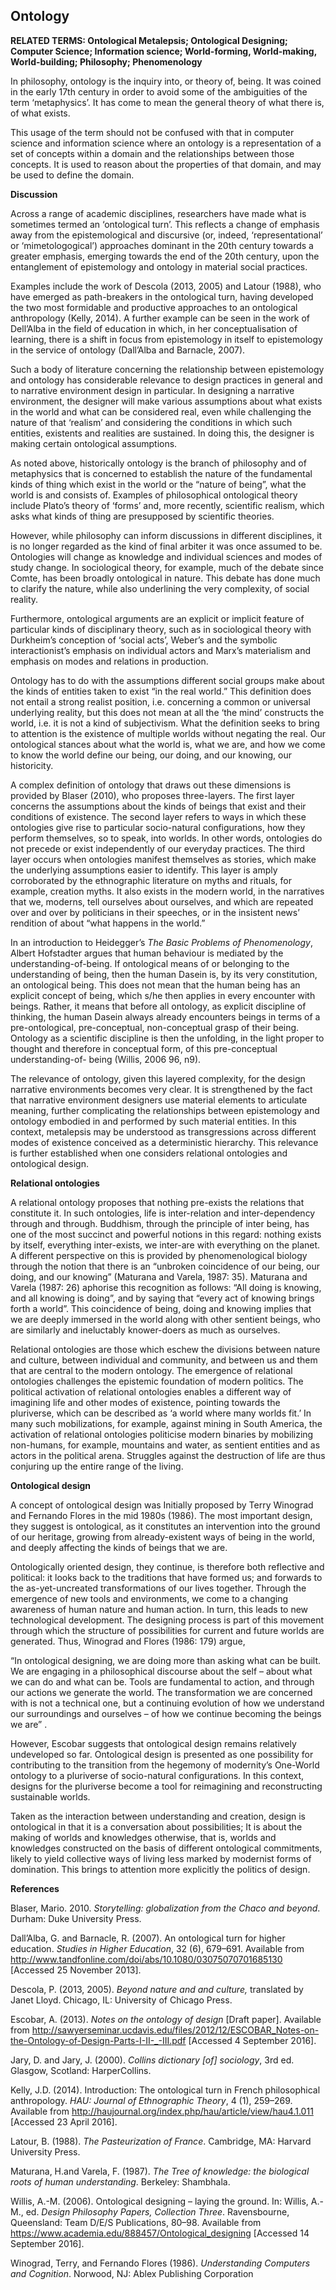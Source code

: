 ## Ontology

**RELATED TERMS: Ontological Metalepsis; Ontological Designing; Computer Science; Information science; World-forming, World-making, World-building; Philosophy; Phenomenology**

In philosophy, ontology is the inquiry into, or theory of, being. It was coined in the early 17th century in order to avoid some of the ambiguities of the term ‘metaphysics’. It has come to mean the general theory of what there is, of what exists.

This usage of the term should not be confused with that in computer science and information science where an ontology is a representation of a set of concepts within a domain and the relationships between those concepts. It is used to reason about the properties of that domain, and may be used to define the domain.

**Discussion**

Across a range of academic disciplines, researchers have made what is sometimes termed an ‘ontological turn’. This reflects a change of emphasis away from the epistemological and discursive (or, indeed, ‘representational’ or ‘mimetologogical’) approaches dominant in the 20th century towards a greater emphasis, emerging towards the end of the 20th century, upon the entanglement of epistemology and ontology in material social practices.

Examples include the work of Descola (2013, 2005) and Latour (1988), who have emerged as path-breakers in the ontological turn, having developed the two most formidable and productive approaches to an ontological anthropology (Kelly, 2014). A further example can be seen in the work of Dell’Alba in the field of education in which, in her conceptualisation of learning, there is a shift in focus from epistemology in itself to epistemology in the service of ontology (Dall’Alba and Barnacle, 2007).

Such a body of literature concerning the relationship between epistemology and ontology has considerable relevance to design practices in general and to narrative environment design in particular. In designing a narrative environment, the designer will make various assumptions about what exists in the world and what can be considered real, even while challenging the nature of that ‘realism’ and considering the conditions in which such entities, existents and realities are sustained. In doing this, the designer is making certain ontological assumptions.

As noted above, historically ontology is the branch of philosophy and of metaphysics that is concerned to establish the nature of the fundamental kinds of thing which exist in the world or the “nature of being”, what the world is and consists of. Examples of philosophical ontological theory include Plato’s theory of ‘forms’ and, more recently, scientific realism, which asks what kinds of thing are presupposed by scientific theories.

However, while philosophy can inform discussions in different disciplines, it is no longer regarded as the kind of final arbiter it was once assumed to be. Ontologies will change as knowledge and individual sciences and modes of study change. In sociological theory, for example, much of the debate since Comte, has been broadly ontological in nature. This debate has done much to clarify the nature, while also underlining the very complexity, of social reality.

Furthermore, ontological arguments are an explicit or implicit feature of particular kinds of disciplinary theory, such as in sociological theory with Durkheim’s conception of ‘social acts’, Weber’s and the symbolic interactionist’s emphasis on individual actors and Marx’s materialism and emphasis on modes and relations in production.

Ontology has to do with the assumptions different social groups make about the kinds of entities taken to exist “in the real world.” This definition does not entail a strong realist position, i.e. concerning a common or universal underlying reality, but this does not mean at all the ‘the mind’ constructs the world, i.e. it is not a kind of subjectivism. What the definition seeks to bring to attention is the existence of multiple worlds without negating the real. Our ontological stances about what the world is, what we are, and how we come to know the world define our being, our doing, and our knowing, our historicity.

A complex definition of ontology that draws out these dimensions is provided by Blaser (2010), who proposes three-layers. The first layer concerns the assumptions about the kinds of beings that exist and their conditions of existence. The second layer refers to ways in which these ontologies give rise to particular socio-natural configurations, how they perform themselves, so to speak, into worlds. In other words, ontologies do not precede or exist independently of our everyday practices. The third layer occurs when ontologies manifest themselves as stories, which make the underlying assumptions easier to identify. This layer is amply corroborated by the ethnographic literature on myths and rituals, for example, creation myths. It also exists in the modern world, in the narratives that we, moderns, tell ourselves about ourselves, and which are repeated over and over by politicians in their speeches, or in the insistent news’ rendition of about “what happens in the world.”

In an introduction to Heidegger’s _The Basic Problems of Phenomenology_, Albert Hofstadter argues that human behaviour is mediated by the understanding-of-being. If ontological means of or belonging to the understanding of being, then the human Dasein is, by its very constitution, an ontological being. This does not mean that the human being has an explicit concept of being, which s/he then applies in every encounter with beings. Rather, it means that before all ontology, as explicit discipline of thinking, the human Dasein always already encounters beings in terms of a pre-ontological, pre-conceptual, non-conceptual grasp of their being. Ontology as a scientific discipline is then the unfolding, in the light proper to thought and therefore in conceptual form, of this pre-conceptual understanding-of- being (Willis, 2006 96, n9).

The relevance of ontology, given this layered complexity, for the design narrative environments becomes very clear. It is strengthened by the fact that narrative environment designers use material elements to articulate meaning, further complicating the relationships between epistemology and ontology embodied in and performed by such material entities. In this context, metalepsis may be understood as transgressions across different modes of existence conceived as a deterministic hierarchy. This relevance is further established when one considers relational ontologies and ontological design.

**Relational ontologies**

A relational ontology proposes that nothing pre-exists the relations that constitute it. In such ontologies, life is inter-relation and inter-dependency through and through. Buddhism, through the principle of inter being, has one of the most succinct and powerful notions in this regard: nothing exists by itself, everything inter-exists, we inter-are with everything on the planet. A different perspective on this is provided by phenomenological biology through the notion that there is an “unbroken coincidence of our being, our doing, and our knowing” (Maturana and Varela, 1987: 35). Maturana and Varela (1987: 26) aphorise this recognition as follows: “All doing is knowing, and all knowing is doing”, and by saying that “every act of knowing brings forth a world”. This coincidence of being, doing and knowing implies that we are deeply immersed in the world along with other sentient beings, who are similarly and ineluctably knower-doers as much as ourselves.

Relational ontologies are those which eschew the divisions between nature and culture, between individual and community, and between us and them that are central to the modern ontology. The emergence of relational ontologies challenges the epistemic foundation of modern politics. The political activation of relational ontologies enables a different way of imagining life and other modes of existence, pointing towards the pluriverse, which can be described as ‘a world where many worlds fit.’ In many such mobilizations, for example, against mining in South America, the activation of relational ontologies politicise modern binaries by mobilizing non-humans, for example, mountains and water, as sentient entities and as actors in the political arena. Struggles against the destruction of life are thus conjuring up the entire range of the living.

**Ontological design**

A concept of ontological design was Initially proposed by Terry Winograd and Fernando Flores in the mid 1980s (1986). The most important design, they suggest is ontological, as it constitutes an intervention into the ground of our heritage, growing from already-existent ways of being in the world, and deeply affecting the kinds of beings that we are.

Ontologically oriented design, they continue, is therefore both reflective and political: it looks back to the traditions that have formed us; and forwards to the as-yet-uncreated transformations of our lives together. Through the emergence of new tools and environments, we come to a changing awareness of human nature and human action. In turn, this leads to new technological development. The designing process is part of this movement through which the structure of possibilities for current and future worlds are generated. Thus, Winograd and Flores (1986: 179) argue,

“In ontological designing, we are doing more than asking what can be built. We are engaging in a philosophical discourse about the self – about what we can do and what can be. Tools are fundamental to action, and through our actions we generate the world. The transformation we are concerned with is not a technical one, but a continuing evolution of how we understand our surroundings and ourselves – of how we continue becoming the beings we are” .

However, Escobar suggests that ontological design remains relatively undeveloped so far. Ontological design is presented as one possibility for contributing to the transition from the hegemony of modernity’s One-World ontology to a pluriverse of socio-natural configurations. In this context, designs for the pluriverse become a tool for reimagining and reconstructing sustainable worlds.

Taken as the interaction between understanding and creation, design is ontological in that it is a conversation about possibilities; It is about the making of worlds and knowledges otherwise, that is, worlds and knowledges constructed on the basis of different ontological commitments, likely to yield collective ways of living less marked by modernist forms of domination. This brings to attention more explicitly the politics of design.

**References**

Blaser, Mario. 2010\. _Storytelling: globalization from the Chaco and beyond_. Durham: Duke University Press.

Dall’Alba, G. and Barnacle, R. (2007). An ontological turn for higher education. _Studies in Higher Education_, 32 (6), 679–691\. Available from http://www.tandfonline.com/doi/abs/10.1080/03075070701685130 [Accessed 25 November 2013].

Descola, P. (2013, 2005). _Beyond nature and and culture,_ translated by Janet Lloyd. Chicago, IL: University of Chicago Press.

Escobar, A. (2013). _Notes on the ontology of design_ [Draft paper]. Available from http://sawyerseminar.ucdavis.edu/files/2012/12/ESCOBAR_Notes-on-the-Ontology-of-Design-Parts-I-II-_-III.pdf [Accessed 4 September 2016].

Jary, D. and Jary, J. (2000). _Collins dictionary [of] sociology_, 3rd ed. Glasgow, Scotland: HarperCollins.

Kelly, J.D. (2014). Introduction: The ontological turn in French philosophical anthropology. _HAU: Journal of Ethnographic Theory_, 4 (1), 259–269\. Available from http://haujournal.org/index.php/hau/article/view/hau4.1.011 [Accessed 23 April 2016].

Latour, B. (1988). _The Pasteurization of France_. Cambridge, MA: Harvard University Press.

Maturana, H.and Varela, F. (1987). _The Tree of knowledge: the biological roots of human understanding_. Berkeley: Shambhala.

Willis, A.-M. (2006). Ontological designing – laying the ground. In: Willis, A.-M., ed. _Design Philosophy Papers, Collection Three_. Ravensbourne, Queensland: Team D/E/S Publications, 80–98\. Available from https://www.academia.edu/888457/Ontological_designing [Accessed 14 September 2016].

Winograd, Terry, and Fernando Flores (1986). _Understanding Computers and Cognition_. Norwood, NJ: Ablex Publishing Corporation


